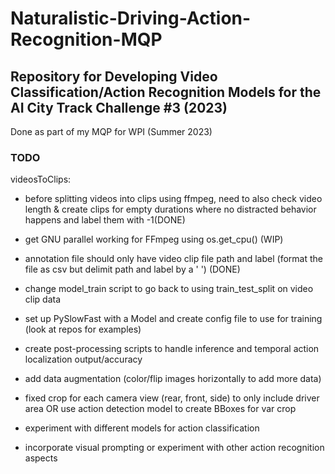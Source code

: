 # Naturalistic-Driving-Action-Recognition-MQP

## Repository for Developing Video Classification/Action Recognition Models for the AI City Track Challenge #3 (2023)
 
Done as part of my MQP for WPI (Summer 2023)


### TODO
videosToClips:
- before splitting videos into clips using ffmpeg, 
    need to also check video length &
    create clips for empty durations where no distracted behavior happens and label them with -1(DONE)

- get GNU parallel working for FFmpeg using os.get_cpu() (WIP)

- annotation file should only have video clip file path and label (format the file as csv but delimit path and label by a ' ') (DONE)

- change model_train script to go back to using train_test_split on video clip data

- set up PySlowFast with a Model and create config file to use for training (look at repos for examples)

- create post-processing scripts to handle inference and temporal action localization output/accuracy

- add data augmentation (color/flip images horizontally to add more data)
- fixed crop for each camera view (rear, front, side) to only include driver area 
    OR 
    use action detection model to create BBoxes for var crop

- experiment with different models for action classification

- incorporate visual prompting or experiment with other action recognition aspects
